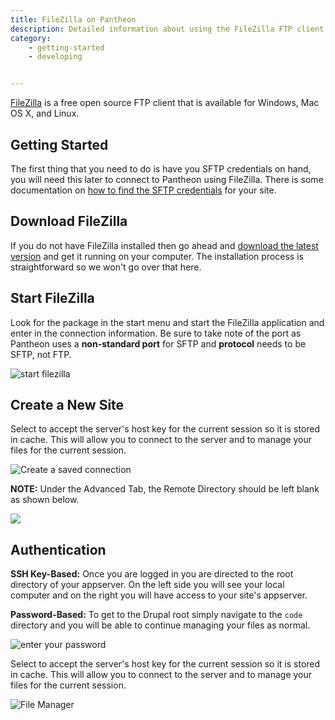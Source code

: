 ```yaml
---
title: FileZilla on Pantheon
description: Detailed information about using the FileZilla FTP client.
category:
    - getting-started
    - developing


---
```


[FileZilla](http://winscp.net/eng/index.php) is a free open source FTP client that is available for Windows, Mac OS X, and Linux.

## Getting Started

The first thing that you need to do is have you SFTP credentials on hand, you will need this later to connect to Pantheon using FileZilla. There is some documentation on [how to find the SFTP credentials](/docs/articles/sites/code/developing-directly-with-sftp-mode/#SFTPConnectionInformation) for your site.

## Download FileZilla

If you do not have FileZilla installed then go ahead and [download the latest version](https://FileZilla-project.org/) and get it running on your computer. The installation process is straightforward so we won't go over that here.

## Start FileZilla

Look for the package in the start menu and start the FileZilla application and enter in the connection information. Be sure to take note of the port as Pantheon uses a **non-standard port** for SFTP and **protocol** needs to be SFTP, not FTP.

 ![start filezilla](https://pantheon-systems.desk.com/customer/portal/attachments/50374) 

## Create a New Site

Select to accept the server's host key for the current session so it is stored in cache. This will allow you to connect to the server and to manage your files for the current session.  


 ![Create a saved connection](https://pantheon-systems.desk.com/customer/portal/attachments/222984)

**NOTE:** Under the Advanced Tab, the Remote Directory should be left blank as shown below.   


 ![](https://pantheon-systems.desk.com/customer/portal/attachments/272341)  


## Authentication

**SSH Key-Based:** Once you are logged in you are directed to the root directory of your appserver. On the left side you will see your local computer and on the right you will have access to your site's appserver.  


**Password-Based:** To get to the Drupal root simply navigate to the `code` directory and you will be able to continue managing your files as normal.

 ![enter your password](https://pantheon-systems.desk.com/customer/portal/attachments/50376)

Select to accept the server's host key for the current session so it is stored in cache. This will allow you to connect to the server and to manage your files for the current session.

 ![File Manager](https://pantheon-systems.desk.com/customer/portal/attachments/50377)
